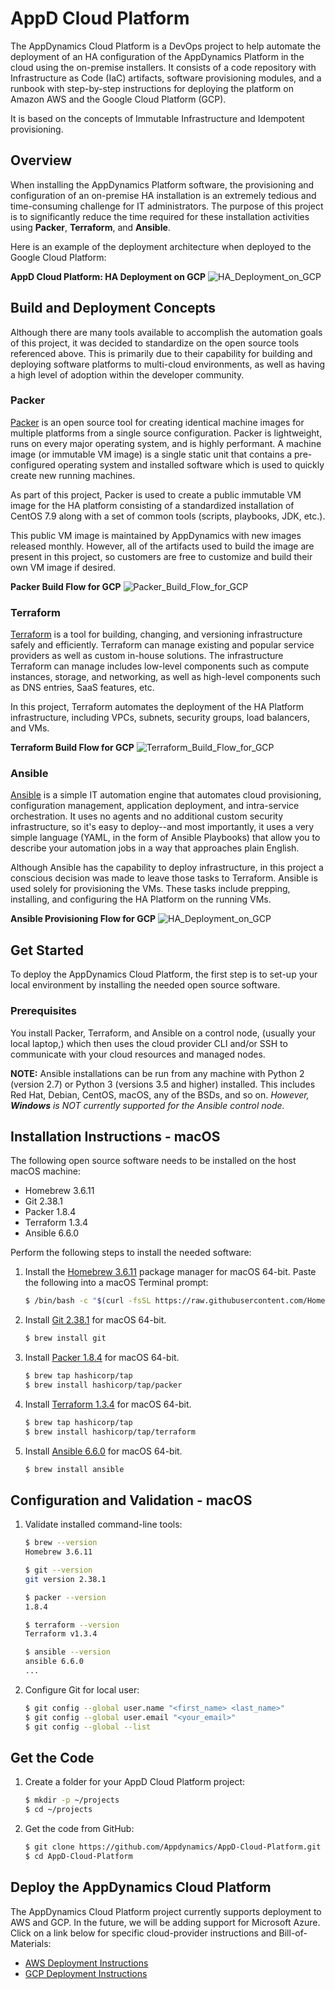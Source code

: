 # AppD Cloud Platform

The AppDynamics Cloud Platform is a DevOps project to help automate the deployment of an HA configuration
of the AppDynamics Platform in the cloud using the on-premise installers. It consists of a code repository
with Infrastructure as Code (IaC) artifacts, software provisioning modules, and a runbook with step-by-step
instructions for deploying the platform on Amazon AWS and the Google Cloud Platform (GCP).

It is based on the concepts of Immutable Infrastructure and Idempotent provisioning.

## Overview

When installing the AppDynamics Platform software, the provisioning and configuration of an on-premise HA
installation is an extremely tedious and time-consuming challenge for IT administrators. The purpose of this
project is to significantly reduce the time required for these installation activities using __Packer__,
__Terraform__, and __Ansible__.

Here is an example of the deployment architecture when deployed to the Google Cloud Platform:  

__AppD Cloud Platform: HA Deployment on GCP__
![HA_Deployment_on_GCP](./docs/images/AppD-Cloud-Platform-HA-Deployment-on-GCP.png)

## Build and Deployment Concepts

Although there are many tools available to accomplish the automation goals of this project, it was decided
to standardize on the open source tools referenced above. This is primarily due to their capability for
building and deploying software platforms to multi-cloud environments, as well as having a high level of
adoption within the developer community.

### Packer

[Packer](https://packer.io/) is an open source tool for creating identical machine images for multiple platforms
from a single source configuration. Packer is lightweight, runs on every major operating system, and is highly
performant. A machine image (or immutable VM image) is a single static unit that contains a pre-configured
operating system and installed software which is used to quickly create new running machines.  

As part of this project, Packer is used to create a public immutable VM image for the HA platform consisting of
a standardized installation of CentOS 7.9 along with a set of common tools (scripts, playbooks, JDK, etc.).  

This public VM image is maintained by AppDynamics with new images released monthly. However, all of the artifacts
used to build the image are present in this project, so customers are free to customize and build their own VM
image if desired.  

__Packer Build Flow for GCP__
![Packer_Build_Flow_for_GCP](./docs/images/AppD-Cloud-Platform-Packer-Build-Flow-for-GCP.png)

### Terraform

[Terraform](https://terraform.io/) is a tool for building, changing, and versioning infrastructure safely and
efficiently. Terraform can manage existing and popular service providers as well as custom in-house solutions.
The infrastructure Terraform can manage includes low-level components such as compute instances, storage, and
networking, as well as high-level components such as DNS entries, SaaS features, etc.  

In this project, Terraform automates the deployment of the HA Platform infrastructure, including VPCs, subnets,
security groups, load balancers, and VMs.  

__Terraform Build Flow for GCP__
![Terraform_Build_Flow_for_GCP](./docs/images/AppD-Cloud-Platform-Terraform-Build-Flow-for-GCP.png)

### Ansible

[Ansible](https://ansible.com/) is a simple IT automation engine that automates cloud provisioning, configuration
management, application deployment, and intra-service orchestration. It uses no agents and no additional custom
security infrastructure, so it's easy to deploy--and most importantly, it uses a very simple language (YAML, in
the form of Ansible Playbooks) that allow you to describe your automation jobs in a way that approaches plain
English.  

Although Ansible has the capability to deploy infrastructure, in this project a conscious decision was made to
leave those tasks to Terraform. Ansible is used solely for provisioning the VMs. These tasks include prepping,
installing, and configuring the HA Platform on the running VMs.  

__Ansible Provisioning Flow for GCP__
![HA_Deployment_on_GCP](./docs/images/AppD-Cloud-Platform-Ansible-Provisioning-Flow-for-GCP.png)

## Get Started

To deploy the AppDynamics Cloud Platform, the first step is to set-up your local environment by installing the
needed open source software.

### Prerequisites
You install Packer, Terraform, and Ansible on a control node, (usually your local laptop,) which then uses the
cloud provider CLI and/or SSH to communicate with your cloud resources and managed nodes.  

__NOTE:__ Ansible installations can be run from any machine with Python 2 (version 2.7) or Python 3
(versions 3.5 and higher) installed. This includes Red Hat, Debian, CentOS, macOS, any of the BSDs, and
so on. *However, __Windows__ is NOT currently supported for the Ansible control node.*

## Installation Instructions - macOS

The following open source software needs to be installed on the host macOS machine:

-	Homebrew 3.6.11
-	Git 2.38.1
-	Packer 1.8.4
-	Terraform 1.3.4
-	Ansible 6.6.0

Perform the following steps to install the needed software:

1.	Install the [Homebrew 3.6.11](https://brew.sh/) package manager for macOS 64-bit. Paste the following into a macOS Terminal prompt:  
    ```bash
    $ /bin/bash -c "$(curl -fsSL https://raw.githubusercontent.com/Homebrew/install/master/install.sh)"
    ```

2.	Install [Git 2.38.1](https://git-scm.com/downloads) for macOS 64-bit.  
    ```bash
    $ brew install git
    ```

3.	Install [Packer 1.8.4](https://www.packer.io/downloads.html) for macOS 64-bit.  
    ```bash
    $ brew tap hashicorp/tap
    $ brew install hashicorp/tap/packer
    ```

4.	Install [Terraform 1.3.4](https://www.terraform.io/downloads.html) for macOS 64-bit.  
    ```bash
    $ brew tap hashicorp/tap
    $ brew install hashicorp/tap/terraform
    ```

5.	Install [Ansible 6.6.0](https://ansible.com/) for macOS 64-bit.  
    ```bash
    $ brew install ansible
    ```

## Configuration and Validation - macOS

1.	Validate installed command-line tools:

    ```bash
    $ brew --version
    Homebrew 3.6.11

    $ git --version
    git version 2.38.1

    $ packer --version
    1.8.4

    $ terraform --version
    Terraform v1.3.4

    $ ansible --version
    ansible 6.6.0
    ...
    ```

2.	Configure Git for local user:

    ```bash
    $ git config --global user.name "<first_name> <last_name>"
    $ git config --global user.email "<your_email>"
    $ git config --global --list
    ```

## Get the Code

1.	Create a folder for your AppD Cloud Platform project:

    ```bash
    $ mkdir -p ~/projects
    $ cd ~/projects
    ```

2.	Get the code from GitHub:

    ```bash
    $ git clone https://github.com/Appdynamics/AppD-Cloud-Platform.git
    $ cd AppD-Cloud-Platform
    ```

## Deploy the AppDynamics Cloud Platform

The AppDynamics Cloud Platform project currently supports deployment to AWS and GCP. In the future, we will
be adding support for Microsoft Azure. Click on a link below for specific cloud-provider instructions and
Bill-of-Materials:

-	[AWS Deployment Instructions](./docs/AWS_DEPLOYMENT_INSTRUCTIONS.md)
-	[GCP Deployment Instructions](./docs/GCP_DEPLOYMENT_INSTRUCTIONS.md)
